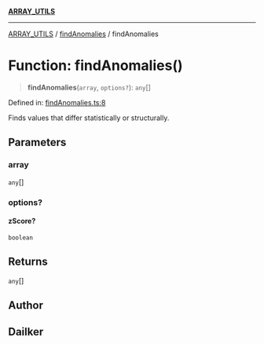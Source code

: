 [**ARRAY_UTILS**](../../README.md)

***

[ARRAY_UTILS](../../README.md) / [findAnomalies](../README.md) / findAnomalies

# Function: findAnomalies()

> **findAnomalies**(`array`, `options?`): `any`[]

Defined in: [findAnomalies.ts:8](https://github.com/dailker/everyutil/blob/fd2dd910f5fc45d6a6fda4227f10403d6a5baee7/src/array/findAnomalies.ts#L8)

Finds values that differ statistically or structurally.

## Parameters

### array

`any`[]

### options?

#### zScore?

`boolean`

## Returns

`any`[]

## Author

## Dailker
